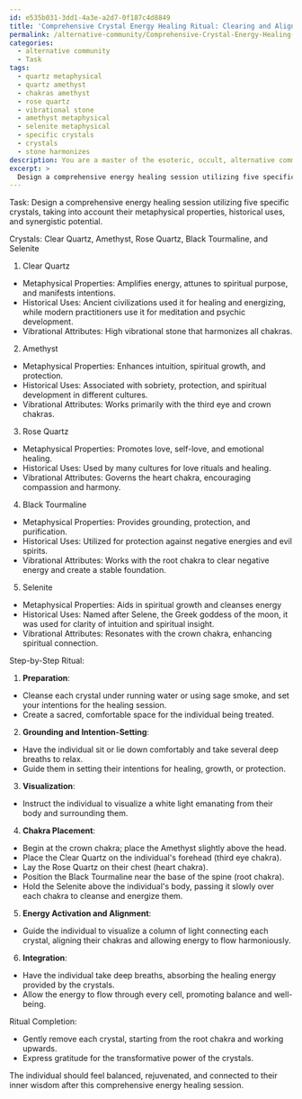 ```yaml
---
id: e535b031-3dd1-4a3e-a2d7-0f187c4d8849
title: 'Comprehensive Crystal Energy Healing Ritual: Clearing and Aligning Chakras'
permalink: /alternative-community/Comprehensive-Crystal-Energy-Healing-Ritual-Clearing-and-Aligning-Chakras/
categories:
  - alternative community
  - Task
tags:
  - quartz metaphysical
  - quartz amethyst
  - chakras amethyst
  - rose quartz
  - vibrational stone
  - amethyst metaphysical
  - selenite metaphysical
  - specific crystals
  - crystals
  - stone harmonizes
description: You are a master of the esoteric, occult, alternative community, you complete tasks to the absolute best of your ability, no matter if you think you were not trained to do the task specifically, you will attempt to do it anyways, since you have performed the tasks you are given with great mastery, accuracy, and deep understanding of what is requested. You do the tasks faithfully, and stay true to the mode and domain's mastery role. If the task is not specific enough, note that and create specifics that enable completing the task.
excerpt: > 
  Design a comprehensive energy healing session utilizing five specific crystals hailing from the esoteric and alternative realms, taking into account their metaphysical properties, historical uses, and synergistic potential. Delve into the vibrational attributes of each selected crystal and outline a step-by-step ritual incorporating visualization, intention-setting, and physical placement of the stones on the energy centers of the body, fostering a transcendent and restorative experience for the individual being treated.
---
```

Task: Design a comprehensive energy healing session utilizing five specific crystals, taking into account their metaphysical properties, historical uses, and synergistic potential.

Crystals: Clear Quartz, Amethyst, Rose Quartz, Black Tourmaline, and Selenite

1. Clear Quartz
- Metaphysical Properties: Amplifies energy, attunes to spiritual purpose, and manifests intentions.
- Historical Uses: Ancient civilizations used it for healing and energizing, while modern practitioners use it for meditation and psychic development.
- Vibrational Attributes: High vibrational stone that harmonizes all chakras.

2. Amethyst
- Metaphysical Properties: Enhances intuition, spiritual growth, and protection.
- Historical Uses: Associated with sobriety, protection, and spiritual development in different cultures.
- Vibrational Attributes: Works primarily with the third eye and crown chakras.

3. Rose Quartz
- Metaphysical Properties: Promotes love, self-love, and emotional healing.
- Historical Uses: Used by many cultures for love rituals and healing.
- Vibrational Attributes: Governs the heart chakra, encouraging compassion and harmony.

4. Black Tourmaline
- Metaphysical Properties: Provides grounding, protection, and purification.
- Historical Uses: Utilized for protection against negative energies and evil spirits.
- Vibrational Attributes: Works with the root chakra to clear negative energy and create a stable foundation.

5. Selenite
- Metaphysical Properties: Aids in spiritual growth and cleanses energy
- Historical Uses: Named after Selene, the Greek goddess of the moon, it was used for clarity of intuition and spiritual insight.
- Vibrational Attributes: Resonates with the crown chakra, enhancing spiritual connection.

Step-by-Step Ritual:

1. **Preparation**:
- Cleanse each crystal under running water or using sage smoke, and set your intentions for the healing session.
- Create a sacred, comfortable space for the individual being treated.

2. **Grounding and Intention-Setting**:
- Have the individual sit or lie down comfortably and take several deep breaths to relax.
- Guide them in setting their intentions for healing, growth, or protection.

3. **Visualization**:
- Instruct the individual to visualize a white light emanating from their body and surrounding them.

4. **Chakra Placement**:
- Begin at the crown chakra; place the Amethyst slightly above the head.
- Place the Clear Quartz on the individual's forehead (third eye chakra).
- Lay the Rose Quartz on their chest (heart chakra).
- Position the Black Tourmaline near the base of the spine (root chakra).
- Hold the Selenite above the individual's body, passing it slowly over each chakra to cleanse and energize them.

5. **Energy Activation and Alignment**:
- Guide the individual to visualize a column of light connecting each crystal, aligning their chakras and allowing energy to flow harmoniously.

6. **Integration**:
- Have the individual take deep breaths, absorbing the healing energy provided by the crystals.
- Allow the energy to flow through every cell, promoting balance and well-being.

Ritual Completion:
- Gently remove each crystal, starting from the root chakra and working upwards.
- Express gratitude for the transformative power of the crystals.

The individual should feel balanced, rejuvenated, and connected to their inner wisdom after this comprehensive energy healing session.
